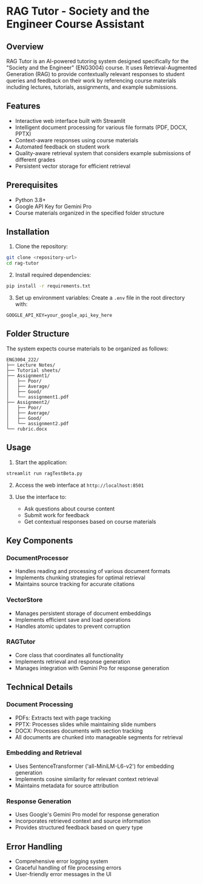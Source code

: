 # RAG Tutor - Society and the Engineer Course Assistant

## Overview
RAG Tutor is an AI-powered tutoring system designed specifically for the "Society and the Engineer" (ENG3004) course. It uses Retrieval-Augmented Generation (RAG) to provide contextually relevant responses to student queries and feedback on their work by referencing course materials including lectures, tutorials, assignments, and example submissions.

## Features
- Interactive web interface built with Streamlit
- Intelligent document processing for various file formats (PDF, DOCX, PPTX)
- Context-aware responses using course materials
- Automated feedback on student work
- Quality-aware retrieval system that considers example submissions of different grades
- Persistent vector storage for efficient retrieval

## Prerequisites
- Python 3.8+
- Google API Key for Gemini Pro
- Course materials organized in the specified folder structure

## Installation

1. Clone the repository:
```bash
git clone <repository-url>
cd rag-tutor
```

2. Install required dependencies:
```bash
pip install -r requirements.txt
```

3. Set up environment variables:
Create a `.env` file in the root directory with:
```
GOOGLE_API_KEY=your_google_api_key_here
```

## Folder Structure
The system expects course materials to be organized as follows:
```
ENG3004_222/
├── Lecture Notes/
├── Tutorial sheets/
├── Assignment1/
│   ├── Poor/
│   ├── Average/
│   ├── Good/
│   └── assignment1.pdf
├── Assignment2/
│   ├── Poor/
│   ├── Average/
│   ├── Good/
│   └── assignment2.pdf
└── rubric.docx
```

## Usage

1. Start the application:
```bash
streamlit run ragTestBeta.py
```

2. Access the web interface at `http://localhost:8501`

3. Use the interface to:
   - Ask questions about course content
   - Submit work for feedback
   - Get contextual responses based on course materials

## Key Components

### DocumentProcessor
- Handles reading and processing of various document formats
- Implements chunking strategies for optimal retrieval
- Maintains source tracking for accurate citations

### VectorStore
- Manages persistent storage of document embeddings
- Implements efficient save and load operations
- Handles atomic updates to prevent corruption

### RAGTutor
- Core class that coordinates all functionality
- Implements retrieval and response generation
- Manages integration with Gemini Pro for response generation

## Technical Details

### Document Processing
- PDFs: Extracts text with page tracking
- PPTX: Processes slides while maintaining slide numbers
- DOCX: Processes documents with section tracking
- All documents are chunked into manageable segments for retrieval

### Embedding and Retrieval
- Uses SentenceTransformer ('all-MiniLM-L6-v2') for embedding generation
- Implements cosine similarity for relevant context retrieval
- Maintains metadata for source attribution

### Response Generation
- Uses Google's Gemini Pro model for response generation
- Incorporates retrieved context and source information
- Provides structured feedback based on query type

## Error Handling
- Comprehensive error logging system
- Graceful handling of file processing errors
- User-friendly error messages in the UI
